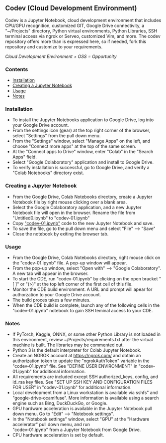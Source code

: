 ## Codev (Cloud Development Environment)
[//]: # (<img src="https://colab.research.google.com/img/colab_favicon.ico" height="60" width="60">)

Codev is a Jupyter Notebook, cloud development environment that includes CPU/GPU recognition, customized GIT, Google Drive connectivity, a "~/Projects" directory, Python virtual environments, Python Libraries, SSH terminal access via ngrok or Serveo, customized Vim, and more. The codev repository offers more than is expressed here, so if needed, fork this repository and customize to your requirements.

*Cloud Development Environment + OSS = Opportunity*

### Contents

  * [Installation][installation]
  * [Creating a Jupyter Notebook][creating_a_jupyter_notebook]
  * [Usage][usage]
  * [Notes][notes]

### Installation

  * To install the Jupyter Notebooks application to Google Drive, log into your Google Drive account.
  * From the settings icon (gear) at the top right corner of the browser, select "Settings" from the pull down menu.
  * From the "Settings" window, select "Manage Apps" on the left, and choose "Connect more apps" at the top of the same screen.
  * At the "Connect apps to Drive" window, enter "Colab" in the "Search Apps" field.
  * Select "Google Colaboratory" application and install to Google Drive.
  * To verify installation is successful, go to Google Drive, and verify a "Colab Notebooks" directory exist.
 
### Creating a Jupyter Notebook

  * From the Google Drive, Colab Notebooks directory, create a Jupyter Notebook file by right mouse clicking over a blank area.
  * Select the Google Colaboratory application, and a new Jupyter Notebook file will open in the browser. Rename the file from "Untitled0.ipynb" to "codev-01.ipynb"
  * Copy ["codev-01.ipynb"](https://github.com/csmiga/codev/blob/master/codev-01.ipynb) code to the new Jupyter Notebook and save.
  * To save the file, go to the pull down menu and select "File" --> "Save"
  * Close the notebook by exiting the browser tab.

### Usage

  * From the Google Drive, Colab Notebooks directory, right mouse click on the "codev-01.ipynb" file. A pop-up window will appear.
  * From the pop-up window, select "Open with" --> "Google Colaboratory". A new tab will appear in the browser.
  * To start the CDE, run "codev-01.ipynb" by clicking on the open bracket "[ ]" or "(>)" at the top left corner of the first cell of this file.
  * Monitor the CDE build environment. A URL and prompt will apear for authorzation to your Google Drive account. 
  * The build proces takes a few minutes.
  * When the CDE build is complete, launch any of the following cells in the "codev-01.ipynb" notebook to gain SSH teminal access to your CDE.

### Notes

  * If PyTorch, Kaggle, ONNX, or some other Python Library is not loaded in this environment, review ~/Projects/requirements.txt after the virtual machine is built. The libraries may be commented out.
  * Python 3 is the default interpreter for Colab Jupyter Notebook.
  * Create an NGROK account at https://ngrok.com/ and obtain an authorization token to update the "ngrokAuthToken" variable in the "codev-01.ipynb" file. See "DEFINE USER ENVIRONMENT" in "codev-01.ipynb" for additional information.
  * All requirements are included except SSH authorized_keys, config, and id_rsa key files. See "SET UP SSH KEY AND CONFIGURATION FILES FOR USER" in "codev-01.ipynb" for additional information.
  * Local development from a Linux workstation is available via sshfs" and "google-drive-ocamlfuse". More information is available using a search engine such as Bing, DuckDuckGo, or Google.
  * GPU hardware acceleration is available in the Jupyter Notebook pull down menu. Go to "Edit" --> "Notebook settings".
  * In the "Notebook settings" window, select "GPU" at the "Hardware accelerator" pull down menu, and run<br/>
    "codev-01.ipynb" from a Jupyter Notebook from Google Drive.
  * CPU hardware acceleration is set by default.

[//]: # (These are reference links used in the body of this note and get stripped out when the markdown processor does its job. There is no need to format nicely because it shouldn't be seen. Thanks SO - http://stackoverflow.com/questions/4823468/store-comments-in-markdown-syntax)

  [installation]: <https://github.com/csmiga/codev/blob/master/README.md#installation>
  [creating_a_jupyter_notebook]: <https://github.com/csmiga/codev/blob/master/README.md#creating-a-jupyter-notebook>
  [usage]: <https://github.com/csmiga/codev/blob/master/README.md#usage>
  [notes]: <https://github.com/csmiga/codev/blob/master/README.md#notes>
  
